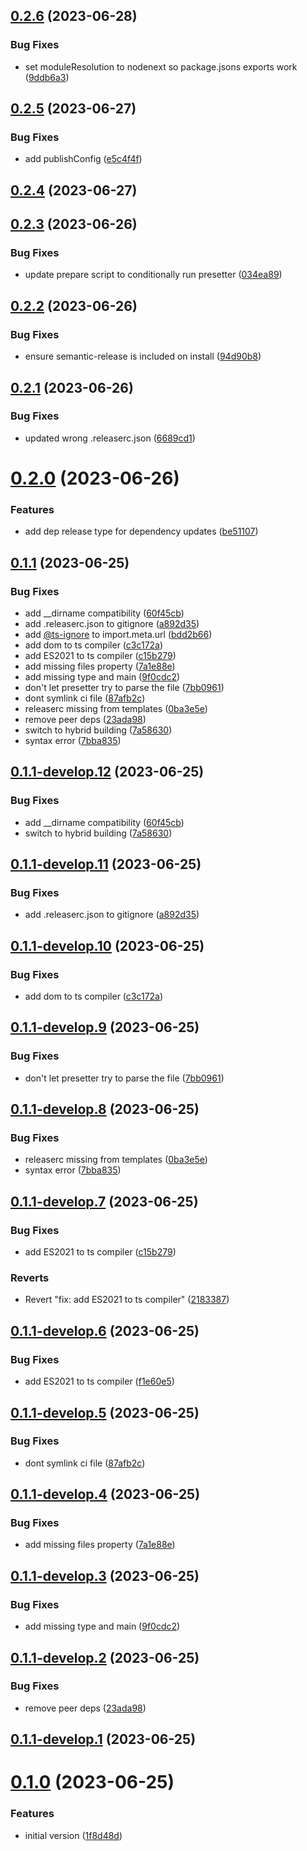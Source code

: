 ## [0.2.6](https://git.lumeweb.com/LumeWeb/node-library-preset/compare/v0.2.5...v0.2.6) (2023-06-28)


### Bug Fixes

* set moduleResolution to nodenext so package.jsons exports work ([9ddb6a3](https://git.lumeweb.com/LumeWeb/node-library-preset/commit/9ddb6a36bcbaf3ae8f2c651db22bd2e9239c1251))

## [0.2.5](https://git.lumeweb.com/LumeWeb/node-library-preset/compare/v0.2.4...v0.2.5) (2023-06-27)


### Bug Fixes

* add publishConfig ([e5c4f4f](https://git.lumeweb.com/LumeWeb/node-library-preset/commit/e5c4f4f0847aa1100eb516ff3843deec3e4c555c))

## [0.2.4](https://git.lumeweb.com/LumeWeb/node-library-preset/compare/v0.2.3...v0.2.4) (2023-06-27)

## [0.2.3](https://git.lumeweb.com/LumeWeb/node-library-preset/compare/v0.2.2...v0.2.3) (2023-06-26)


### Bug Fixes

* update prepare script to conditionally run presetter ([034ea89](https://git.lumeweb.com/LumeWeb/node-library-preset/commit/034ea8967104a197e7911637b2691364b23d1efc))

## [0.2.2](https://git.lumeweb.com/LumeWeb/node-library-preset/compare/v0.2.1...v0.2.2) (2023-06-26)


### Bug Fixes

* ensure semantic-release is included on install ([94d90b8](https://git.lumeweb.com/LumeWeb/node-library-preset/commit/94d90b8acdc253eafafff3e20986276fbf5c8d79))

## [0.2.1](https://git.lumeweb.com/LumeWeb/node-library-preset/compare/v0.2.0...v0.2.1) (2023-06-26)


### Bug Fixes

* updated wrong .releaserc.json ([6689cd1](https://git.lumeweb.com/LumeWeb/node-library-preset/commit/6689cd1fc69bbcfce5553b594cd4356d4a6abe29))

# [0.2.0](https://git.lumeweb.com/LumeWeb/node-library-preset/compare/v0.1.1...v0.2.0) (2023-06-26)


### Features

* add dep release type for dependency updates ([be51107](https://git.lumeweb.com/LumeWeb/node-library-preset/commit/be51107728290adebd269484f85dde082421d34e))

## [0.1.1](https://git.lumeweb.com/LumeWeb/node-library-preset/compare/v0.1.0...v0.1.1) (2023-06-25)


### Bug Fixes

* add __dirname compatibility ([60f45cb](https://git.lumeweb.com/LumeWeb/node-library-preset/commit/60f45cb8d544de3c77be90359bdce9ea98422040))
* add .releaserc.json to gitignore ([a892d35](https://git.lumeweb.com/LumeWeb/node-library-preset/commit/a892d3557ee419725cae6ce9f35293d98b6719e4))
* add [@ts-ignore](https://git.lumeweb.com/ts-ignore) to import.meta.url ([bdd2b66](https://git.lumeweb.com/LumeWeb/node-library-preset/commit/bdd2b667250024e4ddfe028726778dba4633312f))
* add dom to ts compiler ([c3c172a](https://git.lumeweb.com/LumeWeb/node-library-preset/commit/c3c172a5bcd878fde5b368f7aa4050cced7971af))
* add ES2021 to ts compiler ([c15b279](https://git.lumeweb.com/LumeWeb/node-library-preset/commit/c15b279d637ac5d76b8d42f1ec83403a9dcf721c))
* add missing files property ([7a1e88e](https://git.lumeweb.com/LumeWeb/node-library-preset/commit/7a1e88e8dc483e50a26eb5a85daf7e42413a0ba3))
* add missing type and main ([9f0cdc2](https://git.lumeweb.com/LumeWeb/node-library-preset/commit/9f0cdc22b635475aa025cdac656e0c31db370af3))
* don't let presetter try to parse the file ([7bb0961](https://git.lumeweb.com/LumeWeb/node-library-preset/commit/7bb09618851891d64b320c4651c545e097d8479d))
* dont symlink ci file ([87afb2c](https://git.lumeweb.com/LumeWeb/node-library-preset/commit/87afb2cc64344dba11c06c4c73ab245547a383a6))
* releaserc missing from templates ([0ba3e5e](https://git.lumeweb.com/LumeWeb/node-library-preset/commit/0ba3e5e5f5ef3fc790a75ff9f8fffb431042bcd1))
* remove peer deps ([23ada98](https://git.lumeweb.com/LumeWeb/node-library-preset/commit/23ada9833711bb1beeed435a0d7960b13da8ba92))
* switch to hybrid building ([7a58630](https://git.lumeweb.com/LumeWeb/node-library-preset/commit/7a58630cdaf69e9830a03ca7c2bc6fecd188a2f0))
* syntax error ([7bba835](https://git.lumeweb.com/LumeWeb/node-library-preset/commit/7bba8356e0ecaa426bb3afcc984607bf21a5474f))

## [0.1.1-develop.12](https://git.lumeweb.com/LumeWeb/node-library-preset/compare/v0.1.1-develop.11...v0.1.1-develop.12) (2023-06-25)


### Bug Fixes

* add __dirname compatibility ([60f45cb](https://git.lumeweb.com/LumeWeb/node-library-preset/commit/60f45cb8d544de3c77be90359bdce9ea98422040))
* switch to hybrid building ([7a58630](https://git.lumeweb.com/LumeWeb/node-library-preset/commit/7a58630cdaf69e9830a03ca7c2bc6fecd188a2f0))

## [0.1.1-develop.11](https://git.lumeweb.com/LumeWeb/node-library-preset/compare/v0.1.1-develop.10...v0.1.1-develop.11) (2023-06-25)


### Bug Fixes

* add .releaserc.json to gitignore ([a892d35](https://git.lumeweb.com/LumeWeb/node-library-preset/commit/a892d3557ee419725cae6ce9f35293d98b6719e4))

## [0.1.1-develop.10](https://git.lumeweb.com/LumeWeb/node-library-preset/compare/v0.1.1-develop.9...v0.1.1-develop.10) (2023-06-25)


### Bug Fixes

* add dom to ts compiler ([c3c172a](https://git.lumeweb.com/LumeWeb/node-library-preset/commit/c3c172a5bcd878fde5b368f7aa4050cced7971af))

## [0.1.1-develop.9](https://git.lumeweb.com/LumeWeb/node-library-preset/compare/v0.1.1-develop.8...v0.1.1-develop.9) (2023-06-25)


### Bug Fixes

* don't let presetter try to parse the file ([7bb0961](https://git.lumeweb.com/LumeWeb/node-library-preset/commit/7bb09618851891d64b320c4651c545e097d8479d))

## [0.1.1-develop.8](https://git.lumeweb.com/LumeWeb/node-library-preset/compare/v0.1.1-develop.7...v0.1.1-develop.8) (2023-06-25)


### Bug Fixes

* releaserc missing from templates ([0ba3e5e](https://git.lumeweb.com/LumeWeb/node-library-preset/commit/0ba3e5e5f5ef3fc790a75ff9f8fffb431042bcd1))
* syntax error ([7bba835](https://git.lumeweb.com/LumeWeb/node-library-preset/commit/7bba8356e0ecaa426bb3afcc984607bf21a5474f))

## [0.1.1-develop.7](https://git.lumeweb.com/LumeWeb/node-library-preset/compare/v0.1.1-develop.6...v0.1.1-develop.7) (2023-06-25)


### Bug Fixes

* add ES2021 to ts compiler ([c15b279](https://git.lumeweb.com/LumeWeb/node-library-preset/commit/c15b279d637ac5d76b8d42f1ec83403a9dcf721c))


### Reverts

* Revert "fix: add ES2021 to ts compiler" ([2183387](https://git.lumeweb.com/LumeWeb/node-library-preset/commit/2183387a3fa4b36528db7b9d4236433114b486e4))

## [0.1.1-develop.6](https://git.lumeweb.com/LumeWeb/node-library-preset/compare/v0.1.1-develop.5...v0.1.1-develop.6) (2023-06-25)


### Bug Fixes

* add ES2021 to ts compiler ([f1e60e5](https://git.lumeweb.com/LumeWeb/node-library-preset/commit/f1e60e54371c3c7505d2bb191792a211b57ba591))

## [0.1.1-develop.5](https://git.lumeweb.com/LumeWeb/node-library-preset/compare/v0.1.1-develop.4...v0.1.1-develop.5) (2023-06-25)


### Bug Fixes

* dont symlink ci file ([87afb2c](https://git.lumeweb.com/LumeWeb/node-library-preset/commit/87afb2cc64344dba11c06c4c73ab245547a383a6))

## [0.1.1-develop.4](https://git.lumeweb.com/LumeWeb/node-library-preset/compare/v0.1.1-develop.3...v0.1.1-develop.4) (2023-06-25)


### Bug Fixes

* add missing files property ([7a1e88e](https://git.lumeweb.com/LumeWeb/node-library-preset/commit/7a1e88e8dc483e50a26eb5a85daf7e42413a0ba3))

## [0.1.1-develop.3](https://git.lumeweb.com/LumeWeb/node-library-preset/compare/v0.1.1-develop.2...v0.1.1-develop.3) (2023-06-25)


### Bug Fixes

* add missing type and main ([9f0cdc2](https://git.lumeweb.com/LumeWeb/node-library-preset/commit/9f0cdc22b635475aa025cdac656e0c31db370af3))

## [0.1.1-develop.2](https://git.lumeweb.com/LumeWeb/node-library-preset/compare/v0.1.1-develop.1...v0.1.1-develop.2) (2023-06-25)


### Bug Fixes

* remove peer deps ([23ada98](https://git.lumeweb.com/LumeWeb/node-library-preset/commit/23ada9833711bb1beeed435a0d7960b13da8ba92))

## [0.1.1-develop.1](https://git.lumeweb.com/LumeWeb/node-library-preset/compare/v0.1.0...v0.1.1-develop.1) (2023-06-25)

# [0.1.0](https://git.lumeweb.com/LumeWeb/node-library-preset/compare/v0.0.1...v0.1.0) (2023-06-25)


### Features

* initial version ([1f8d48d](https://git.lumeweb.com/LumeWeb/node-library-preset/commit/1f8d48d5ea5f03d3aa04e7870163cd29734cd2b2))
